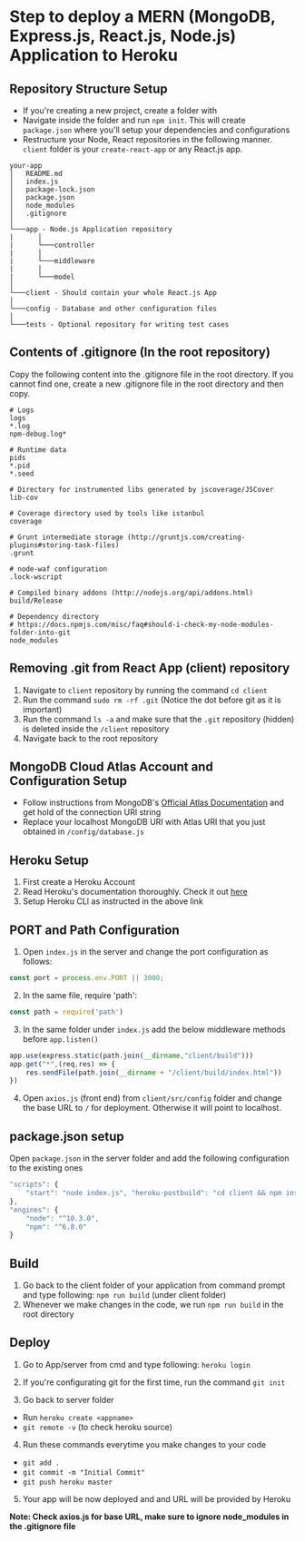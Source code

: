 # Step to deploy a MERN (MongoDB, Express.js, React.js, Node.js) Application to Heroku

## Repository Structure Setup

* If you're creating a new project, create a folder with <appname>
* Navigate inside the folder and run ```npm init```. This will create ```package.json``` where you'll setup your dependencies and configurations
* Restructure your Node, React repositories in the following manner. ```client``` folder is your ```create-react-app``` or any React.js app. 


```
your-app
│   README.md   
│   index.js   
│   package-lock.json   
│   package.json   
│   node_modules   
│   .gitignore   
│
└───app - Node.js Application repository
|      │
|      └───controller
|      │
|      └───middleware
|      │
|      └───model
│
└───client - Should contain your whole React.js App
│
└───config - Database and other configuration files
│
└───tests - Optional repository for writing test cases
```

## Contents of .gitignore (In the root repository)

Copy the following content into the .gitignore file in the root directory. If you cannot find one, create a new .gitignore file in the root directory and then copy.

```
# Logs
logs
*.log
npm-debug.log*

# Runtime data
pids
*.pid
*.seed

# Directory for instrumented libs generated by jscoverage/JSCover
lib-cov

# Coverage directory used by tools like istanbul
coverage

# Grunt intermediate storage (http://gruntjs.com/creating-plugins#storing-task-files)
.grunt

# node-waf configuration
.lock-wscript

# Compiled binary addons (http://nodejs.org/api/addons.html)
build/Release

# Dependency directory
# https://docs.npmjs.com/misc/faq#should-i-check-my-node-modules-folder-into-git
node_modules

```

## Removing .git from React App (client) repository

1. Navigate to ```client``` repository by running the command ```cd client```
2. Run the command ```sudo rm -rf .git``` (Notice the dot before git as it is important)
3. Run the command ```ls -a``` and make sure that the ```.git``` repository (hidden) is deleted inside the ```/client``` repository
4. Navigate back to the root repository

## MongoDB Cloud Atlas Account and Configuration Setup

* Follow instructions from MongoDB's [Official Atlas Documentation](https://docs.mongodb.com/manual/tutorial/atlas-free-tier-setup/) and get hold of the connection URI string
* Replace your localhost MongoDB URI with Atlas URI that you just obtained in ```/config/database.js```

## Heroku Setup

1. First create a Heroku Account
2. Read Heroku's documentation thoroughly. Check it out [here](https://devcenter.heroku.com/articles/getting-started-with-nodejs#set-up)
3. Setup Heroku CLI as instructed in the above link

## PORT and Path Configuration

1. Open ```index.js``` in the server and change the port configuration as follows:

```javascript
const port = process.env.PORT || 3000; 
```
2. In the same file, require 'path': 
```javascript 
const path = require('path') 
```
3. In the same folder under ```index.js``` add the below middleware methods before ```app.listen()```
```javascript
app.use(express.static(path.join(__dirname,"client/build"))) 
app.get("*",(req,res) => { 
    res.sendFile(path.join(__dirname + "/client/build/index.html")) 
}) 
```

4. Open ```axios.js``` (front end) from ```client/src/config``` folder and change the base URL to ```/``` for deployment. Otherwise it will point to localhost.

## package.json setup

Open ```package.json``` in the server folder and add the following configuration to the existing ones

```javascript
"scripts": {
    "start": "node index.js", "heroku-postbuild": "cd client && npm install && npm run build" 
}, 
"engines": {
    "node": "^10.3.0", 
    "npm": "^6.8.0" 
}
```
## Build

1. Go back to the client folder of your application from command prompt and type following: ```npm run build``` (under client folder)
2. Whenever we make changes in the code, we run ```npm run build``` in the root directory 

## Deploy

1. Go to App/server from cmd and type following: ```heroku login``` 

2. If you're configurating git for the first time, run the command ```git init```

3. Go back to server folder
- Run ```heroku create <appname>```
- ```git remote -v``` (to check heroku source)

4. Run these commands everytime you make changes to your code
- ```git add .```
- ```git commit -m "Initial Commit"```
- ```git push heroku master```

5. Your app will be now deployed and and URL will be provided by Heroku

**Note: Check axios.js for base URL, make sure to ignore node_modules in the .gitignore file**